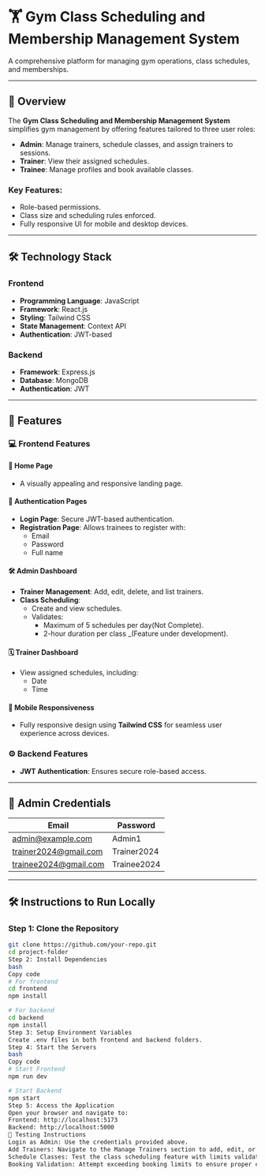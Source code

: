 # 🏋️ Gym Class Scheduling and Membership Management System

A comprehensive platform for managing gym operations, class schedules, and memberships.

---

## 📖 Overview

The **Gym Class Scheduling and Membership Management System** simplifies gym management by offering features tailored to three user roles:

- **Admin**: Manage trainers, schedule classes, and assign trainers to sessions.
- **Trainer**: View their assigned schedules.
- **Trainee**: Manage profiles and book available classes.

### Key Features:

- Role-based permissions.
- Class size and scheduling rules enforced.
- Fully responsive UI for mobile and desktop devices.

---

## 🛠️ Technology Stack

### Frontend

- **Programming Language**: JavaScript
- **Framework**: React.js
- **Styling**: Tailwind CSS
- **State Management**: Context API
- **Authentication**: JWT-based

### Backend

- **Framework**: Express.js
- **Database**: MongoDB
- **Authentication**: JWT

---

## 📑 Features

### 💻 Frontend Features

#### 🌟 Home Page

- A visually appealing and responsive landing page.

#### 🔐 Authentication Pages

- **Login Page**: Secure JWT-based authentication.
- **Registration Page**: Allows trainees to register with:
  - Email
  - Password
  - Full name

#### 🛠️ Admin Dashboard

- **Trainer Management**: Add, edit, delete, and list trainers.
- **Class Scheduling**:
  - Create and view schedules.
  - Validates:
    - Maximum of 5 schedules per day(Not Complete).
    - 2-hour duration per class _(Feature under development).

#### 🗓️ Trainer Dashboard

- View assigned schedules, including:
  - Date
  - Time

#### 📱 Mobile Responsiveness

- Fully responsive design using **Tailwind CSS** for seamless user experience across devices.

### ⚙️ Backend Features

- **JWT Authentication**: Ensures secure role-based access.

---

## 🔑 Admin Credentials

| Email                 | Password           |
| -----------------     | --------           |
| admin@example.com     | Admin1             |
| trainer2024@gmail.com | Trainer2024        |
| trainee2024@gmail.com | Trainee2024        |


---

## 🛠️ Instructions to Run Locally

### Step 1: Clone the Repository

```bash
git clone https://github.com/your-repo.git
cd project-folder
Step 2: Install Dependencies
bash
Copy code
# For frontend
cd frontend
npm install

# For backend
cd backend
npm install
Step 3: Setup Environment Variables
Create .env files in both frontend and backend folders.
Step 4: Start the Servers
bash
Copy code
# Start Frontend
npm run dev

# Start Backend
npm start
Step 5: Access the Application
Open your browser and navigate to:
Frontend: http://localhost:5173
Backend: http://localhost:5000
🧪 Testing Instructions
Login as Admin: Use the credentials provided above.
Add Trainers: Navigate to the Manage Trainers section to add, edit, or delete trainers.
Schedule Classes: Test the class scheduling feature with limits validation.
Booking Validation: Attempt exceeding booking limits to ensure proper error handling.

```
